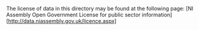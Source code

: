 The license of data in this directory may be found at the following page:
[NI Assembly Open Government License for public sector information][http://data.niassembly.gov.uk/licence.aspx]
